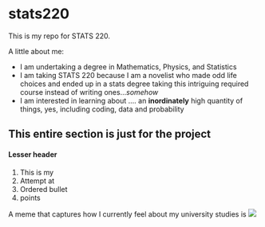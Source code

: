 # stats220
This is my repo for STATS 220. 

A little about me:

- I am undertaking a degree in Mathematics, Physics, and Statistics
- I am taking STATS 220 because I am a novelist who made odd life choices and ended up in a stats degree taking this intriguing required course instead of writing ones...*somehow*
- I am interested in learning about .... an **inordinately** high quantity of things, yes, including coding, data and probability

## This entire section is just for the project 
#### Lesser header
1. This is my
2. Attempt at
3. Ordered bullet
4. points

A meme that captures how I currently feel about my university studies is 
![](https://c.tenor.com/hPaBOJKnU5IAAAAC/tenor.gif)

